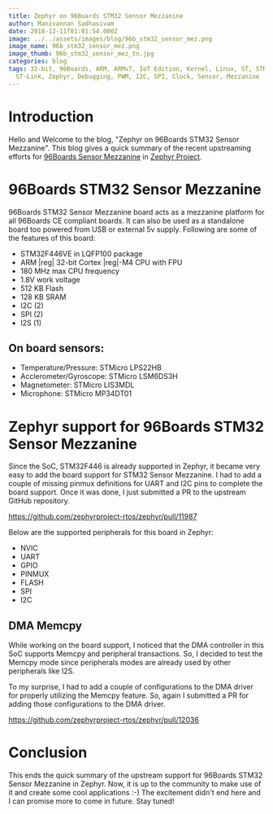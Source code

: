 ```yaml
---
title: Zephyr on 96Boards STM32 Sensor Mezzanine
author: Manivannan Sadhasivam
date: 2018-12-11T01:01:54.000Z
image: ../../assets/images/blog/96b_stm32_sensor_mez.png
image_name: 96b_stm32_sensor_mez.png
image_thumb: 96b_stm32_sensor_mez_tn.jpg
categories: blog
tags: 32-bit, 96Boards, ARM, ARMv7, IoT Edition, Kernel, Linux, ST, STM32,
  ST-Link, Zephyr, Debugging, PWM, I2C, SPI, Clock, Sensor, Mezzanine
---
```


# Introduction

Hello and Welcome to the blog, "Zephyr on 96Boards STM32 Sensor Mezzanine". This
blog gives a quick summary of the recent upstreaming efforts for [96Boards Sensor Mezzanine](https://www.96boards.org/product/stm32/) in [Zephyr Project](https://github.com/zephyrproject-rtos/zephyr).

# 96Boards STM32 Sensor Mezzanine

96Boards STM32 Sensor Mezzanine board acts as a mezzanine platform for
all 96Boards CE compliant boards. It can also be used as a standalone
board too powered from USB or external 5v supply. Following are some of the
features of this board:

* STM32F446VE in LQFP100 package
* ARM |reg| 32-bit Cortex |reg|-M4 CPU with FPU
* 180 MHz max CPU frequency
* 1.8V work voltage
* 512 KB Flash
* 128 KB SRAM
* I2C (2)
* SPI (2)
* I2S (1)

## On board sensors:

* Temperature/Pressure: STMicro LPS22HB
* Acclerometer/Gyroscope: STMicro LSM6DS3H
* Magnetometer: STMicro LIS3MDL
* Microphone: STMicro MP34DT01

# Zephyr support for 96Boards STM32 Sensor Mezzanine

Since the SoC, STM32F446 is already supported in Zephyr, it became very easy
to add the board support for STM32 Sensor Mezzanine. I had to add a couple of
missing pinmux definitions for UART and I2C pins to complete the board support.
Once it was done, I just submitted a PR to the upstream GitHub repository.

https://github.com/zephyrproject-rtos/zephyr/pull/11987

Below are the supported peripherals for this board in Zephyr:

* NVIC
* UART
* GPIO
* PINMUX
* FLASH
* SPI
* I2C

## DMA Memcpy

While working on the board support, I noticed that the DMA controller in this
SoC supports Memcpy and peripheral transactions. So, I decided to test the
Memcpy mode since peripherals modes are already used by other peripherals like
I2S.

To my surprise, I had to add a couple of configurations to the DMA driver for
properly utilizing the Memcpy feature. So, again I submitted a PR for adding
those configurations to the DMA driver.

https://github.com/zephyrproject-rtos/zephyr/pull/12036

# Conclusion

This ends the quick summary of the upstream support for 96Boards STM32 Sensor
Mezzanine in Zephyr. Now, it is up to the community to make use of it and create
some cool applications :-) The excitement didn't end here and I can promise more
to come in future. Stay tuned!
